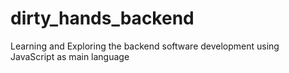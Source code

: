 # dirty_hands_backend
Learning and Exploring the backend software development using JavaScript as main language
